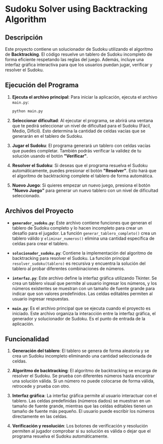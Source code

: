 # Sudoku Solver using Backtracking Algorithm

## Descripción

Este proyecto contiene un solucionador de Sudoku utilizando el algoritmo de **Backtracking**. El código resuelve un tablero de Sudoku incompleto de forma eficiente respetando las reglas del juego. Además, incluye una interfaz gráfica interactiva para que los usuarios puedan jugar, verificar y resolver el Sudoku.

## Ejecución del Programa

1. **Ejecuta el archivo principal**:
    Para iniciar la aplicación, ejecuta el archivo `main.py`:
    ```bash
    python main.py
    ```

2. **Seleccionar dificultad**:
    Al ejecutar el programa, se abrirá una ventana que te pedirá seleccionar un nivel de dificultad para el Sudoku (Fácil, Medio, Difícil). Esto determina la cantidad de celdas vacías que se generarán en el tablero de Sudoku.

3. **Jugar el Sudoku**:
    El programa generará un tablero con celdas vacías que puedes completar. También podrás verificar la validez de tu solución usando el botón **"Verificar"**.

4. **Resolver el Sudoku**:
    Si deseas que el programa resuelva el Sudoku automáticamente, puedes presionar el botón **"Resolver"**. Esto hará que el algoritmo de backtracking complete el tablero de forma automática.

5. **Nuevo Juego**:
    Si quieres empezar un nuevo juego, presiona el botón **"Nuevo Juego"** para generar un nuevo tablero con un nivel de dificultad seleccionado.

## Archivos del Proyecto

- **`generador_sudoku.py`**: Este archivo contiene funciones que generan el tablero de Sudoku completo y lo hacen incompleto para crear un desafío para el jugador. La función `generar_tablero_completo()` crea un tablero válido y `eliminar_numeros()` elimina una cantidad específica de celdas para crear el tablero.
  
- **`solucionador_sudoku.py`**: Contiene la implementación del algoritmo de backtracking para resolver el Sudoku. La función principal `resolver_sudoku(tablero)` es recursiva y encuentra la solución del tablero al probar diferentes combinaciones de números.

- **`interfaz.py`**: Este archivo define la interfaz gráfica utilizando Tkinter. Se crea un tablero visual que permite al usuario ingresar los números, y los números existentes se muestran con un tamaño de fuente grande para indicar que son valores predefinidos. Las celdas editables permiten al usuario ingresar respuestas.

- **`main.py`**: Es el archivo principal que se ejecuta cuando el proyecto es iniciado. Este archivo organiza la interacción entre la interfaz gráfica, el generador y solucionador de Sudoku. Es el punto de entrada de la aplicación.

## Funcionalidad

1. **Generación del tablero**:
   El tablero se genera de forma aleatoria y se crea un Sudoku incompleto eliminando una cantidad seleccionada de celdas.

2. **Algoritmo de backtracking**:
   El algoritmo de backtracking se encarga de resolver el Sudoku. Se prueba con diferentes números hasta encontrar una solución válida. Si un número no puede colocarse de forma válida, retrocede y prueba con otro.

3. **Interfaz gráfica**:
   La interfaz gráfica permite al usuario interactuar con el tablero. Las celdas predefinidas (números dados) se muestran en un tamaño de fuente grande, mientras que las celdas editables tienen un tamaño de fuente más pequeño. El usuario puede escribir los números directamente en las celdas.

4. **Verificación y resolución**:
   Los botones de verificación y resolución permiten al jugador comprobar si su solución es válida o dejar que el programa resuelva el Sudoku automáticamente.

